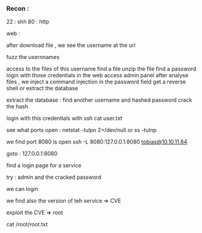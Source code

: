 ### Recon : 

22 : shh
80 : http

web : 

after download file , we see the username at the url

fuzz the usernnames 

access to the files of this username
find a file
unzip the file
find a password
login with those credentials in the web
access admin panel
after analyse files , we inject a command injection in the password field 
get a reverse shell or extract the database

extract the database : 
find another username and hashed password
crack the hash

login with this credentials with ssh
cat user.txt

see what ports open : 
netstat -tulpn 2>/dev/null or ss -tulnp

we find port 8080 is open 
ssh -L 8080:127.0.0.1:8080 tobias@10.10.11.64 

goto : 127.0.0.1:8080

find a login page for a service 

try : admin and the cracked password 

we can login 

we find also the version of teh service => CVE

exploit the CVE => root

cat /root/root.txt